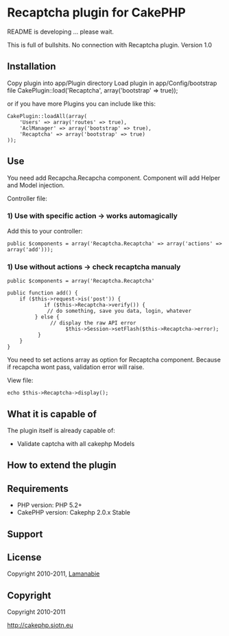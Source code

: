 # Recaptcha plugin for CakePHP #
README is developing ... please wait.

This is full of bullshits. No connection with Recaptcha plugin.
Version 1.0 

## Installation ##

Copy plugin into app/Plugin directory
Load plugin in app/Config/bootstrap file
	CakePlugin::load('Recaptcha', array('bootstrap' => true));

or if you have more Plugins you can include like this:
	
	CakePlugin::loadAll(array(
	    'Users' => array('routes' => true),
	    'AclManager' => array('bootstrap' => true),
	    'Recaptcha' => array('bootstrap' => true)
	));

## Use ##
You need add Recapcha.Recapcha component.
Component will add Helper and Model injection.

Controller file:

### 1) Use with specific action -> works automagically ###
Add this to your controller:

	public $components = array('Recaptcha.Recaptcha' => array('actions' => array('add')));
	
### 1) Use without actions -> check recaptcha manualy ###

	public $components = array('Recaptcha.Recaptcha'
	
	public function add() {
		if ($this->request->is('post')) {
    			if ($this->Recaptcha->verify()) {
       			 // do something, save you data, login, whatever
   			 } else {
      			  // display the raw API error
     				   $this->Session->setFlash($this->Recaptcha->error);
  			  }
		}
	}
	
You need to set actions array as option for Recaptcha component.
Because if recapcha wont pass, validation error will raise.

View file:

	echo $this->Recaptcha->display();

## What it is capable of ##

The plugin itself is already capable of:

* Validate captcha with all cakephp Models

## How to extend the plugin ##

## Requirements ##

* PHP version: PHP 5.2+
* CakePHP version: Cakephp 2.0.x Stable

## Support ##

## License ##

Copyright 2010-2011, [Lamanabie](http://cakephp.siotn.eu)

## Copyright ###

Copyright 2010-2011<br/>

http://cakephp.siotn.eu
